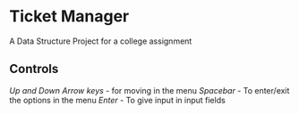 # Ticket Manager
A Data Structure Project for a college assignment

## Controls
_Up and Down Arrow keys_ - for moving in the menu
_Spacebar_ - To enter/exit the options in the menu
_Enter_ - To give input in input fields